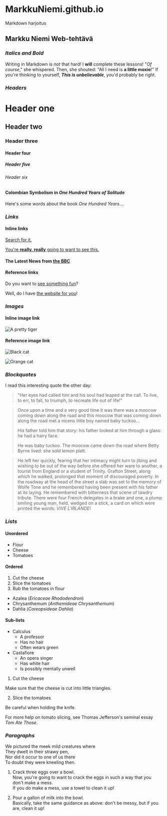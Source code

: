 # MarkkuNiemi.github.io
Markdown harjoitus
## Markku Niemi Web-tehtävä

### _Italics and Bold_

Writing in Markdown is _not_ that hard!
I **will** complete these lessons!
"_Of course_," she whispered. Then, she shouted: "All I need is **a little moxie**!"
If you're thinking to yourself, **_This is unbelievable_**, you'd probably be right.

### _Headers_

# Header one
## Header two
### Header three
#### Header four
##### Header five
###### Header six
#### Colombian Symbolism in _One Hundred Years of Solitude_

Here's some words about the book _One Hundred Years..._.

### _Links_

#### Inline links
[Search for it.](https://www.google.com)

[You're **really, really** going to want to see this.](https://www.dailykitten.com)

#### The Latest News from [the BBC](https://www.bbc.com/news)

#### Reference links
Do you want to [see something fun][a fun place]?

[a fun place]: https://www.zombo.com

Well, do I have [the website for you][another fun place]!

[another fun place]: https://www.stumbleupon.com

### _Images_

#### Inline image link
![A pretty tiger](https://upload.wikimedia.org/wikipedia/commons/5/56/Tiger.50.jpg)
#### Reference image link
![Black cat][Black]

![Orange cat][Orange]

[Black]: https://upload.wikimedia.org/wikipedia/commons/a/a3/81_INF_DIV_SSI.jpg
[Orange]: https://icons.iconarchive.com/icons/google/noto-emoji-animals-nature/256/22221-cat-icon.png

### _Blockquotes_

I read this interesting quote the other day:

>"Her eyes had called him and his soul had leaped at the call. To live, to err, to fall, to triumph, to recreate life out of life!"

>Once upon a time and a very good time it was there was a moocow coming down along the road and this moocow that was coming down along the road met a nicens little boy named baby tuckoo...
>
>His father told him that story: his father looked at him through a glass: he had a hairy face.
>
>He was baby tuckoo. The moocow came down the road where Betty Byrne lived: she sold lemon platt.

>He left her quickly, fearing that her intimacy might turn to jibing and wishing to be out of the way before she offered her ware to another, a tourist from England or a student of Trinity. Grafton Street, along which he walked, prolonged that moment of discouraged poverty. In the roadway at the head of the street a slab was set to the memory of Wolfe Tone and he remembered having been present with his father at its laying. He remembered with bitterness that scene of tawdry tribute. There were four French delegates in a brake and one, a plump smiling young man, held, wedged on a stick, a card on which were printed the words: _VIVE L'IRLANDE_!

### _Lists_

#### Unordered
* Flour
* Cheese
* Tomatoes

#### Ordered
1. Cut the cheese
2. Slice the tomatoes
3. Rub the tomatoes in flour

* Azalea (_Ericaceae Rhododendron_)
* Chrysanthemum (_Anthemideae Chrysanthemum_)
* Dahlia (_Coreopsideae Dahlia_)

#### Sub-lists
* Calculus
  * A professor
  * Has no hair
  * Often wears green
* Castafiore
  * An opera singer
  * Has white hair
  * Is possibly mentally unwell

1. Cut the cheese
    
 Make sure that the cheese is cut into little triangles.

2. Slice the tomatoes

 Be careful when holding the knife.

 For more help on tomato slicing, see Thomas Jefferson's seminal essay _Tom Ate Those_.

### _Paragraphs_
We pictured the meek mild creatures where  
They dwelt in their strawy pen,  
Nor did it occur to one of us there  
To doubt they were kneeling then.

<!--Soft break 2 välilyöntiä, vrt ylemäpään osioon, hard break enter-->
1. Crack three eggs over a bowl.  
 Now, you're going to want to crack the eggs in such a way that you don't make a mess.  
 If you _do_ make a mess, use a towel to clean it up!

2. Pour a gallon of milk into the bowl.  
 Basically, take the same guidance as above: don't be messy, but if you are, clean it up!
